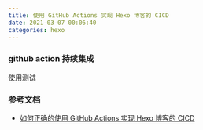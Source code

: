 ```yaml
---
title: 使用 GitHub Actions 实现 Hexo 博客的 CICD
date: 2021-03-07 00:06:40
categories: hexo
---
```


### github action 持续集成

使用测试

### 参考文档

- [如何正确的使用 GitHub Actions 实现 Hexo 博客的 CICD](https://hdj.me/github-actions-hexo-cicd/)